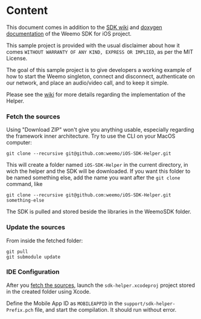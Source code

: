 # Content

This document comes in addition to the [SDK wiki](https://github.com/weemo/iOS-SDK/wiki) and [doxygen documentation](http://docs.weemo.com/sdk/ios) of the Weemo SDK for iOS project.

This sample project is provided with the usual disclaimer about how it comes `WITHOUT WARRANTY OF ANY KIND, EXPRESS OR IMPLIED`, as per the MIT License.

The goal of this sample project is to give developers a working example of how to start the Weemo singleton, connect and disconnect, authenticate on our network, and place an audio/video call, and to keep it simple.

Please see the [wiki](https://github.com/weemo/iOS-SDK-Helper/wiki) for more details regarding the implementation of the Helper.

### Fetch the sources

Using "Download ZIP" won't give you anything usable, especially regarding the framework inner architecture. Try to use the CLI on your MacOS computer:

	git clone --recursive git@github.com:weemo/iOS-SDK-Helper.git

This will create a folder named `iOS-SDK-Helper` in the current directory, in wich the helper and the SDK will be downloaded. If you want this folder to be named something else, add the name you want after the `git clone` command, like

	git clone --recursive git@github.com:weemo/iOS-SDK-Helper.git something-else


The SDK is pulled and stored beside the libraries in the WeemoSDK folder.

### Update the sources

From inside the fetched folder:

	git pull
	git submodule update


### IDE Configuration

After you [fetch the sources](#Fetch-the-sources), launch the `sdk-helper.xcodeproj` project stored in the created folder using Xcode. 

Define the Mobile App ID as `MOBILEAPPID` in the `support/sdk-helper-Prefix.pch` file, and start the compilation. It should run without error.
